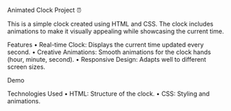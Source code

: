 Animated Clock Project ⏰

This is a simple clock created using HTML and CSS. The clock includes animations to make it visually appealing while showcasing the current time.

Features
	•	Real-time Clock: Displays the current time updated every second.
	•	Creative Animations: Smooth animations for the clock hands (hour, minute, second).
	•	Responsive Design: Adapts well to different screen sizes.

Demo



Technologies Used
	•	HTML: Structure of the clock.
	•	CSS: Styling and animations.
